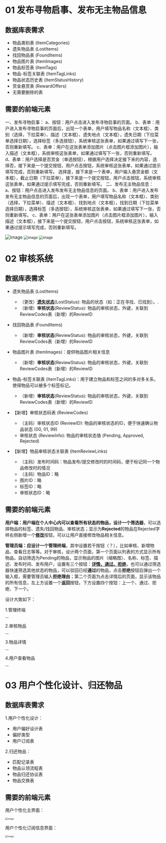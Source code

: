 # 01 发布寻物启事、发布无主物品信息

## 数据库表需求

* 物品类别表 (ItemCategories)
* 遗失物品表 (LostItems)
* 找回物品表 (FoundItems)
* 物品图片表 (ItemImages)
* 物品标签表 (ItemTags)
* 物品-标签关联表 (ItemTagLinks)
* 物品状态历史表 (ItemStatusHistory)
* 赏金悬赏表 (RewardOffers)
* 无需要删除的表

## 需要的前端元素

一、发布寻物启事：
a、按钮：用户点击进入发布寻物启事的页面。
b、表单：用户进入发布寻物启事的页面后，出现一个表单，用户填写物品名称（文本框）、类别（选择，下拉菜单）、描述（文本框）、遗失地点（文本框），遗失日期（下拉菜单选择日期），选择标签（多选按钮），系统审核这张表单，如果通过填写下一张，否则重新填写。
c、表单：用户在这张表单添加图片（点击图片框添加图片），输入描述（文本框），系统审核这张表单，如果通过填写下一张，否则重新填写。
d、表单：用户选择是否赏金（单选按钮），根据用户选择决定接下来的内容，选择否，接下来是一个提交按钮，用户点击按钮，系统审核这张表单，如果通过提示填写完成，否则重新填写。
选择是，接下来是一个表单，用户输入悬赏金额（文本框），截止日期（下拉菜单），接下来是一个提交按钮，用户点击按钮，系统审核这张表单，如果通过提示填写完成，否则重新填写。
二、发布无主物品信息：
a、按钮：用户点击进入发布发布无主物品信息的页面。
b、表单：用户进入发布发布无主物品信息的页面后，出现一个表单，用户填写物品名称（文本框）、类别（选择，下拉菜单）、描述（文本框）、找到地点（文本框），找到日期（下拉菜单选择日期），选择标签（多选按钮），系统审核这张表单，如果通过填写下一张，否则重新填写。
c、表单：用户在这张表单添加图片（点击图片框添加图片），输入描述（文本框），接下来是一个提交按钮，用户点击按钮，系统审核这张表单，如果通过提示填写完成，否则重新填写。

<img src="..\..\Images\lcbGroup\发布界面.png" alt="image" style="zoom:100%;" />

<img src="..\..\Images\lcbGroup\发布无主信息界面.png" alt="image" style="zoom:80%;" />

<img src="..\..\Images\lcbGroup\发布寻物启事界面.png" alt="image" style="zoom:80%;" />

# 02 审核系统

## 数据库表需求

- 遗失物品表 (LostItems)
  - （更改）<u>**遗失状态**</u>(LostStatus): 物品的状态（如：正在寻找、已找到）。.
  - （新增）**审核状态**(ReviewStatus): 物品的审核状态，外键，关联到ReviewCodes表（新增）的ReviewID
- 找回物品表 (FoundItems)
  - （新增）**审核状态**(ReviewStatus): 物品的审核状态，外键，关联到ReviewCodes表（新增）的ReviewID

- 物品图片表 (ItemImages)：提供物品图片相关信息
  - （新增）**审核状态**(ReviewStatus): 物品的审核状态，外键，关联到ReviewCodes表（新增）的ReviewID
- 物品-标签关联表 (ItemTagLinks)：用于建立物品和标签之间的多对多关系，使得物品可以被多个标签标记。
  - （新增）**审核状态**(ReviewStatus): 物品的审核状态，外键，关联到ReviewCodes表（新增）的ReviewID

+ 【新增】审核状态码表 (ReviewCodes)

  + （主码）审核状态ID (ReviewID): 物品的审核状态的ID，便于快速确认物品状态 (00, 01, 99)
  + 审核状态 (ReviewInfo): 物品的审核状态值 (Pending, Approved, Rejected)

+ 【新增】物品审核状态关联表 (ItemReviewLinks)

  + （主码）发布时间码：物品发布/提交修改时的时间码，便于标记同一个物品修改时的情况
  + （主码）物品ID：略
  + 图片ID：略
  + 标签ID：略
  + 审核状态ID：略

## 需要的前端元素

​        **用户端：**用户端在个人中心内可以查看所有状态的物品，设计一个**筛选器**，可以选择物品的标签、遗失/找回物品、审核状态；显示为**Rejected**的物品在Rejected字样右侧新增一个<u>**修改**</u>按钮，可以让用户直接修改物品相关信息。

​        **管理员端：**应设计一个**管理终端**，其中设置若干按钮（？），比如审核、新增物品、查看日志等等。对于审核，设计两个页面，第一个页面以列表的方式显示所有物品，自动筛选为Pending的物品，显示物品的图片（缩略图）、名称、标签、描述、发布时间、发布用户，设置有三个按钮：<u>**详情、通过、拒绝**</u>，也可以通过筛选器快速筛选其他状态的物品，可以驳回已经**通过**的物品，点击**拒绝**按钮后弹出一个输入框，需要管理员输入**拒绝理由**；第二个页面为点击详情后的页面，显示该物品的所有信息，左上方设置一个**返回**按钮，下方设置四个按钮：上一个、通过、拒绝、下一个。

设计大致如下：

1.管理终端

<img src="..\..\Images\lcbGroup\管理终端.png" alt="image" style="zoom:20%;" />

2.审核物品

<img src="..\..\Images\lcbGroup\审核物品.png" alt="image" style="zoom:20%;" />

3.物品详情

<img src="..\..\Images\lcbGroup\物品详情.png" alt="image" style="zoom:20%;" />

4.用户查看物品

<img src="..\..\Images\lcbGroup\用户查看物品.png" alt="image" style="zoom:20%;" />

# 03 用户个性化设计、归还物品

## 数据库表需求

1.用户个性化设计：

+ 用户偏好设计表
+ 偏好类型
+ 用户订阅表

2.归还物品：

+ 匹配记录表
+ 物品认领流程表
+ 物品归还协议表
+ 物品交换表

## 需要的前端元素

用户个性化主界面：

<img src="..\..\Images\lcbGroup\用户个性化主界面.png" alt="image" style="zoom:50%;" />

用户个性化订阅信息界面：

<img src="..\..\Images\lcbGroup\用户个性化订阅信息界面.png" alt="image" style="zoom:50%;" />